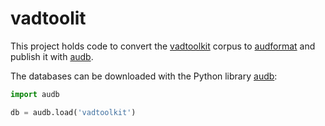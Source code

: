 # vadtoolit

This project holds code
to convert the [vadtoolkit] corpus
to [audformat]
and publish it with [audb].

The databases can be downloaded with the Python library [audb]:

```python
import audb

db = audb.load('vadtoolkit')
```

[vadtoolkit]: https://github.com/jtkim-kaist/VAD/
[audb]: https://github.com/audeering/audb/
[audformat]: https://github.com/audeering/audformat/
